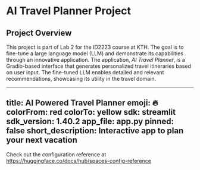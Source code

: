 # AI Travel Planner Project

## Project Overview

This project is part of Lab 2 for the ID2223 course at KTH. The goal is to fine-tune a large language model (LLM) and demonstrate its capabilities through an innovative application. The application, *AI Travel Planner*, is a Gradio-based interface that generates personalized travel itineraries based on user input. The fine-tuned LLM enables detailed and relevant recommendations, showcasing its utility in the travel domain.




---
title: AI Powered Travel Planner
emoji: 🔥
colorFrom: red
colorTo: yellow
sdk: streamlit
sdk_version: 1.40.2
app_file: app.py
pinned: false
short_description: Interactive app to plan your next vacation
---

Check out the configuration reference at https://huggingface.co/docs/hub/spaces-config-reference
